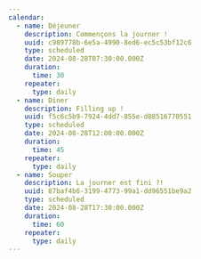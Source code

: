 ```yaml
---
calendar:
  - name: Déjeuner
    description: Commençons la journer !
    uuid: c989778b-6e5a-4990-8ed6-ec5c53bf12c6
    type: scheduled
    date: 2024-08-28T07:30:00.000Z
    duration:
      time: 30
    repeater:
      type: daily
  - name: Diner
    description: Filling up !
    uuid: f5c6c5b9-7924-4dd7-855e-d88516770551
    type: scheduled
    date: 2024-08-28T12:00:00.000Z
    duration:
      time: 45
    repeater:
      type: daily
  - name: Souper
    description: La journer est fini ?!
    uuid: 87baf4b6-3199-4773-99a1-dd96551be9a2
    type: scheduled
    date: 2024-08-28T17:30:00.000Z
    duration:
      time: 60
    repeater:
      type: daily
---
```

